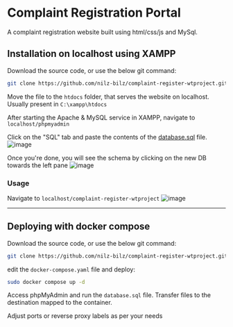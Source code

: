 # Complaint Registration Portal
A complaint registration website built using html/css/js and MySql. 

## Installation on localhost using XAMPP
Download the source code, or use the below git command:
```bash
git clone https://github.com/nilz-bilz/complaint-register-wtproject.git
```

Move the file to the `htdocs` folder, that serves the website on localhost. 
Usually present in `C:\xampp\htdocs`

After starting the Apache & MySQL service in XAMPP, navigate to `localhost/phpmyadmin`

Click on the "SQL" tab and paste the contents of the [database.sql](https://raw.githubusercontent.com/nilz-bilz/complaint-register-wtproject/refs/heads/main/database.sql) file.
![image](https://github.com/user-attachments/assets/63f3370f-f6f3-4d18-a062-9836bd7e3121)

Once you're done, you will see the schema by clicking on the new DB towards the left pane
![image](https://github.com/user-attachments/assets/1a946be4-11b2-4e1c-a799-63ea7c3ce825)

### Usage
Navigate to `localhost/complaint-register-wtproject`
![image](https://github.com/user-attachments/assets/eda25f10-a85b-43dc-9c81-5536a53ee59f)

------

## Deploying with docker compose
Download the source code, or use the below git command:
```bash
git clone https://github.com/nilz-bilz/complaint-register-wtproject.git
```

edit the `docker-compose.yaml` file and deploy:
```bash
sudo docker compose up -d
```

Access phpMyAdmin and run the `database.sql` file. 
Transfer files to the destination mapped to the container.

Adjust ports or reverse proxy labels as per your needs